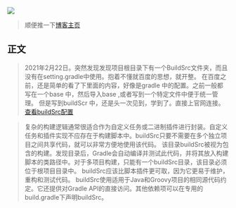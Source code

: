 
![](https://gitee.com/lalalaxiaowifi/pictures/raw/master/image/%E6%97%A5%E5%B8%B8%E6%90%AC%E7%A0%96%E5%A4%B4.png)
> 顺便推一下[博客主页](http://lalalaxiaowifi.gitee.io/pictures/) 
## 正文
> 2021年2月22日。突然发现发现项目根目录下有一个BuildSrc文件夹，而且没有在setting.gradle中使用。抱着不懂就百度的思想，就开整。
> 在百度之前，还是简单的看了下里面的内容，好像是gradle 中的配置。之前一般都写在一个base 中，然后导入base ,或者写到一个特定文件中便于统一管理。
> 但是写到buildScr 中，还是头一次见到，学到了。直接上官网连接。[查看buildSrc配置](https://docs.gradle.org/current/userguide/organizing_gradle_projects.html#sec:build_sources)

> 复杂的构建逻辑通常很适合作为自定义任务或二进制插件进行封装。自定义任务和插件实现不应存在于构建脚本中。buildSrc只要不需要在多个独立项目之间共享代码，就可以非常方便地使用该代码。
> 该目录buildSrc被视为包含的构建。发现目录后，Gradle会自动编译并测试此代码，并将其放入构建脚本的类路径中。对于多项目构建，只能有一个buildSrc目录，该目录必须位于根项目目录中。 buildSrc应该比脚本插件更可取，因为它更易于维护，重构和测试代码。
> buildSrc使用适用于Java和Groovy项目的相同源代码约定。它还提供对Gradle API的直接访问。其他依赖项可以在专用的build.gradle下声明buildSrc。
    